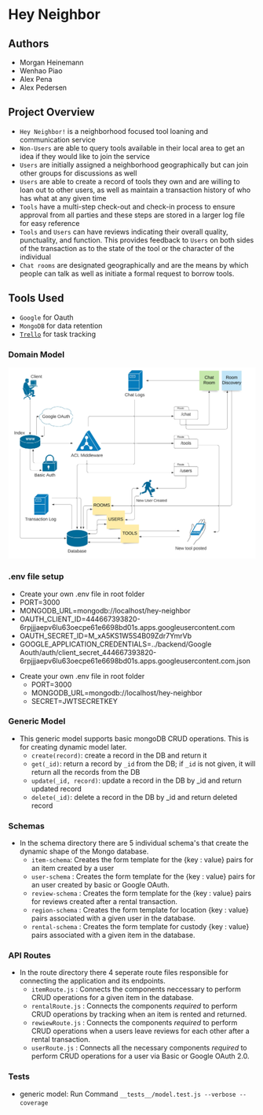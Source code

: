 # Hey Neighbor

## Authors

- Morgan Heinemann
- Wenhao Piao
- Alex Pena
- Alex Pedersen

## Project Overview

- `Hey Neighbor!` is a neighborhood focused tool loaning and communication service
- `Non-Users` are able to query tools available in their local area to get an idea if they would like to join the service
- `Users` are initially assigned a neighborhood geographically but can join other groups for discussions as well
- `Users` are able to create a record of tools they own and are willing to loan out to other users, as well as maintain a transaction history of who has what at any given time
- `Tools` have a multi-step check-out and check-in process to ensure approval from all parties and these steps are stored in a larger log file for easy reference
- `Tools` and `Users` can have reviews indicating their overall quality, punctuality, and function. This provides feedback to `Users` on both sides of the transaction as to the state of the tool or the character of the individual
- `Chat rooms` are designated geographically and are the means by which people can talk as well as initiate a formal request to borrow tools.

## Tools Used

- `Google` for Oauth
- `MongoDB` for data retention
- [`Trello`](https://trello.com/b/57y9roix/team-401d35) for task tracking

### Domain Model

![domain model UML](assets/Domain-model.jpeg)

### .env file setup
* Create your own .env file in root folder
* PORT=3000
* MONGODB_URL=mongodb://localhost/hey-neighbor
* OAUTH_CLIENT_ID=444667393820-6rpjjjaepv6lu63oecpe61e6698bd01s.apps.googleusercontent.com
* OAUTH_SECRET_ID=M_xA5KS1W5S4B09Zdr7YmrVb
* GOOGLE_APPLICATION_CREDENTIALS=../backend/Google Aouth/auth/client_secret_444667393820-6rpjjjaepv6lu63oecpe61e6698bd01s.apps.googleusercontent.com.json

- Create your own .env file in root folder
  - PORT=3000
  - MONGODB_URL=mongodb://localhost/hey-neighbor
  - SECRET=JWTSECRETKEY

### Generic Model

- This generic model supports basic mongoDB CRUD operations. This is for creating dynamic model later.
  - `create(record)`: create a record in the DB and return it
  - `get(_id)`: return a record by `_id` from the DB; if `_id` is not given, it will return all the records from the DB
  - `update(_id, record)`: update a record in the DB by _id and return updated record
  - `delete(_id)`: delete a record in the DB by _id and return deleted record

### Schemas
- In the schema directory there are 5 individual schema's that create the dynamic shape of the Mongo database. 
  - `item-schema`: Creates the form template for the {key : value} pairs for an item created by a user
  - `user-schema` : Creates the form template for the {key : value} pairs for an user created by basic or Google OAuth.
  - `review-schema` : Creates the form template for the {key : value} pairs for reviews created after a rental transaction.
  - `region-schema` : Creates the form template for location {key : value} pairs associated with a given user in the database.
  - `rental-schema` : Creates the form template for custody {key : value} pairs associated with a given item in the database.
### API Routes
- In the route directory there 4 seperate route files responsible for connecting the application and its endpoints.
  - `itemRoute.js` : Connects the components neccessary to perform CRUD operations for a given item in the database.
  - `rentalRoute.js` : Connects the components *required* to perform CRUD operations by tracking when an item is rented and returned.
  - `rewiewRoute.js` : Connects the components *required* to perform CRUD operations when a users leave reviews for each other after a rental transaction.
  - `userRoute.js` : Connects all the necessary components *required* to perform CRUD operations for a user via Basic or Google OAuth 2.0.

### Tests

- generic model: Run Command `__tests__/model.test.js --verbose --coverage`
